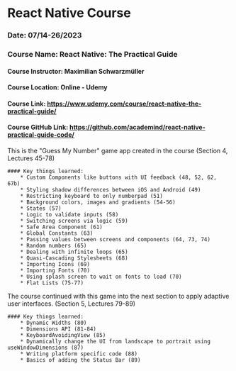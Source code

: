 # React Native Course
### Date: 07/14-26/2023

### Course Name: React Native: The Practical Guide
#### Course Instructor: Maximilian Schwarzmüller
#### Course Location: Online - Udemy
#### Course Link: https://www.udemy.com/course/react-native-the-practical-guide/
#### Course GitHub Link: https://github.com/academind/react-native-practical-guide-code/

This is the "Guess My Number" game app created in the course (Section 4, Lectures 45-78)

    #### Key things learned: 
        * Custom Components like buttons with UI feedback (48, 52, 62,  67b)
        * Styling shadow differences between iOS and Android (49)
        * Restricting keyboard to only numberpad (51)
        * Background colors, images and gradients (54-56)
        * States (57)
        * Logic to validate inputs (58)
        * Switching screens via logic (59)
        * Safe Area Component (61)
        * Global Constants (63)
        * Passing values between screens and components (64, 73, 74)
        * Random numbers (65)
        * Dealing with infinite loops (65)
        * Quasi-Cascading Stylesheets (68)
        * Importing Icons (69)
        * Importing Fonts (70)
        * Using splash screen to wait on fonts to load (70)
        * Flat Lists (75-77)


The course continued with this game into the next section to apply adaptive user interfaces. 
(Section 5, Lectures 79-89)

    #### Key things learned: 
        * Dynamic Widths (80)
        * Dimensions API (81-84)
        * KeyboardAvoidingView (85)
        * Dynamically change the UI from landscape to portrait using useWindowDimensions (87)
        * Writing platform specific code (88)
        * Basics of adding the Status Bar (89)
